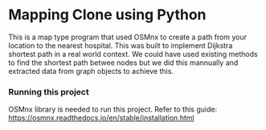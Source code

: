 # Mapping Clone using Python

This is a map type program that used OSMnx to create a path from your location to the nearest hospital. This was built to implement Dijkstra shortest path in a real world context. We could have used existing methods 
to find the shortest path betwee nodes but we did this mannually and extracted data from graph objects to achieve this. 

### Running this project
OSMnx library is needed to run this project. Refer to this guide: https://osmnx.readthedocs.io/en/stable/installation.html
